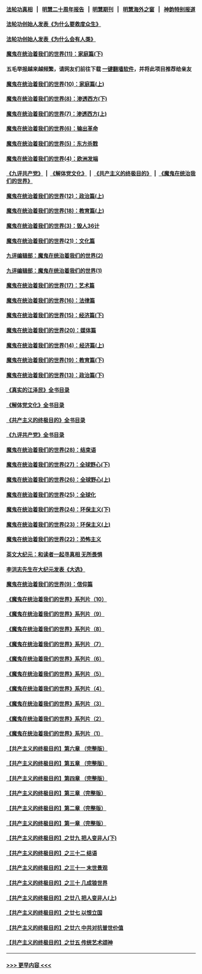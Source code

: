 #### [法轮功真相](https://github.com/gfw-breaker/truth/blob/master/README.md?t=0) &nbsp;&nbsp;|&nbsp;&nbsp; [明慧二十周年报告](https://github.com/gfw-breaker/mh-reports/blob/master/README.md?t=0) &nbsp;&nbsp;|&nbsp;&nbsp;[明慧期刊](https://github.com/gfw-breaker/mh-qikan) &nbsp;&nbsp;|&nbsp;&nbsp; [明慧海外之窗](https://github.com/gfw-breaker/mh-news/blob/master/README.md?t=0) &nbsp;&nbsp;|&nbsp;&nbsp; [神韵特别报道](https://github.com/gfw-breaker/mh-news/blob/master/shenyun.md?t=0)
#### [法轮功创始人发表《为什么要救度众生》](../pages/nsc422/n13975246.md?t=05181243) 
#### [法轮功创始人发表《为什么会有人类》](../pages/nsc422/n13912117.md?t=05181243) 
#### [魔鬼在统治着我们的世界(11)：家庭篇(下)](../pages/nsc422/n10440961.md?t=05181243) 
#### 五毛举报越来越频繁，请网友们前往下载 [一键翻墙软件](https://github.com/gfw-breaker/ssr-accounts)，并将此项目推荐给亲友
#### [魔鬼在统治着我们的世界(10)：家庭篇(上)](../pages/nsc422/n10435448.md?t=05181243) 
#### [魔鬼在统治着我们的世界(8)：渗透西方(下)](../pages/nsc422/n10429603.md?t=05181243) 
#### [魔鬼在统治着我们的世界(7)：渗透西方(上)](../pages/nsc422/n10426013.md?t=05181243) 
#### [魔鬼在统治着我们的世界(6)：输出革命](../pages/nsc422/n10421536.md?t=05181243) 
#### [魔鬼在统治着我们的世界(5)：东方杀戮](../pages/nsc422/n10417707.md?t=05181243) 
#### [魔鬼在统治着我们的世界(4)：欧洲发端](../pages/nsc422/n10414890.md?t=05181243) 
#### [《九评共产党》](https://github.com/begood0513/9ping.md/blob/master/README.md) &nbsp;|&nbsp; [《解体党文化》](../../../../jtdwh.md/blob/master/README.md)  &nbsp;|&nbsp; [《共产主义的终极目的》](../../../../gczydzjmd.md/blob/master/README.md) &nbsp;|&nbsp; [《魔鬼在统治我们的世界》](../../../../mgztzwmdsj.md/blob/master/README.md) 
#### [魔鬼在统治着我们的世界(12)：政治篇(上)](../pages/nsc422/n10444576.md?t=05181243) 
#### [魔鬼在统治着我们的世界(18)：教育篇(上)](../pages/nsc422/n10526970.md?t=05181243) 
#### [魔鬼在统治着我们的世界(3)：毁人36计](../pages/nsc422/n10411583.md?t=05181243) 
#### [魔鬼在统治着我们的世界(21)：文化篇](../pages/nsc422/n10597706.md?t=05181243) 
#### [九评编辑部：魔鬼在统治着我们的世界(2)](../pages/nsc422/n10410036.md?t=05181243) 
#### [九评编辑部：魔鬼在统治着我们的世界(1)](../pages/nsc422/n10406825.md?t=05181243) 
#### [魔鬼在统治着我们的世界(17)：艺术篇](../pages/nsc422/n10499093.md?t=05181243) 
#### [魔鬼在统治着我们的世界(16)：法律篇](../pages/nsc422/n10485969.md?t=05181243) 
#### [魔鬼在统治着我们的世界(15)：经济篇(下)](../pages/nsc422/n10469975.md?t=05181243) 
#### [魔鬼在统治着我们的世界(20)：媒体篇](../pages/nsc422/n10586579.md?t=05181243) 
#### [魔鬼在统治着我们的世界(14)：经济篇(上)](../pages/nsc422/n10457370.md?t=05181243) 
#### [魔鬼在统治着我们的世界(19)：教育篇(下)](../pages/nsc422/n10564808.md?t=05181243) 
#### [魔鬼在统治着我们的世界(13)：政治篇(下)](../pages/nsc422/n10448270.md?t=05181243) 
#### [《真实的江泽民》全书目录](../pages/nsc422/n13721399.md?t=05181243) 
#### [《解体党文化》全书目录](../pages/nsc422/n13721157.md?t=05181243) 
#### [《共产主义的终极目的》全书目录](../pages/nsc422/n13721048.md?t=05181243) 
#### [《九评共产党》全书目录](../pages/nsc422/n13708085.md?t=05181243) 
#### [魔鬼在统治着我们的世界(28)：结束语](../pages/nsc422/n10936246.md?t=05181243) 
#### [魔鬼在统治着我们的世界(27)：全球野心(下)](../pages/nsc422/n10928319.md?t=05181243) 
#### [魔鬼在统治着我们的世界(26)：全球野心(上)](../pages/nsc422/n10900318.md?t=05181243) 
#### [魔鬼在统治着我们的世界(25)：全球化](../pages/nsc422/n10788205.md?t=05181243) 
#### [魔鬼在统治着我们的世界(24)：环保主义(下)](../pages/nsc422/n10695307.md?t=05181243) 
#### [魔鬼在统治着我们的世界(23)：环保主义(上)](../pages/nsc422/n10688613.md?t=05181243) 
#### [魔鬼在统治着我们的世界(22)：恐怖主义](../pages/nsc422/n10614727.md?t=05181243) 
#### [英文大纪元：和读者一起寻真相 无所畏惧](../pages/nsc422/n12542027.md?t=05181243) 
#### [李洪志先生在大纪元发表《大选》](../pages/nsc422/n12534746.md?t=05181243) 
#### [魔鬼在统治着我们的世界(9)：信仰篇](../pages/nsc422/n10432159.md?t=05181243) 
#### [《魔鬼在统治着我们的世界》系列片（10）](../pages/nsc422/n12292670.md?t=05181243) 
#### [《魔鬼在统治着我们的世界》系列片（9）](../pages/nsc422/n12290859.md?t=05181243) 
#### [《魔鬼在统治着我们的世界》系列片（8）](../pages/nsc422/n12287445.md?t=05181243) 
#### [《魔鬼在统治着我们的世界》系列片（7）](../pages/nsc422/n12283425.md?t=05181243) 
#### [《魔鬼在统治着我们的世界》系列片（6）](../pages/nsc422/n12282314.md?t=05181243) 
#### [《魔鬼在统治着我们的世界》系列片（5）](../pages/nsc422/n12281419.md?t=05181243) 
#### [《魔鬼在统治着我们的世界》系列片（4）](../pages/nsc422/n12274024.md?t=05181243) 
#### [《魔鬼在统治着我们的世界》系列片（3）](../pages/nsc422/n12271322.md?t=05181243) 
#### [《魔鬼在统治着我们的世界》系列片（2）](../pages/nsc422/n12269049.md?t=05181243) 
#### [《魔鬼在统治着我们的世界》系列片（1）](../pages/nsc422/n12267575.md?t=05181243) 
#### [【共产主义的终极目的】第六章 （完整版）](../pages/nsc422/n11428913.md?t=05181243) 
#### [【共产主义的终极目的】第五章 （完整版）](../pages/nsc422/n11428912.md?t=05181243) 
#### [【共产主义的终极目的】第四章 （完整版）](../pages/nsc422/n11428907.md?t=05181243) 
#### [【共产主义的终极目的】第三章（完整版）](../pages/nsc422/n11428848.md?t=05181243) 
#### [【共产主义的终极目的】第二章（完整版）](../pages/nsc422/n11428831.md?t=05181243) 
#### [【共产主义的终极目的】第一章（完整版）](../pages/nsc422/n11417651.md?t=05181243) 
#### [【共产主义的终极目的】之廿九 把人变非人(下)](../pages/nsc422/n11344140.md?t=05181243) 
#### [【共产主义的终极目的】之三十二 结语](../pages/nsc422/n11360535.md?t=05181243) 
#### [【共产主义的终极目的】之三十一 末世景观](../pages/nsc422/n11351129.md?t=05181243) 
#### [【共产主义的终极目的】之三十 几成狼世界](../pages/nsc422/n11348280.md?t=05181243) 
#### [【共产主义的终极目的】之廿八 把人变非人(上)](../pages/nsc422/n11340492.md?t=05181243) 
#### [【共产主义的终极目的】之廿七 以恨立国](../pages/nsc422/n11336944.md?t=05181243) 
#### [【共产主义的终极目的】之廿六 中共对抗普世价值](../pages/nsc422/n11324785.md?t=05181243) 
#### [【共产主义的终极目的】之廿五 传统艺术颂神](../pages/nsc422/n11296396.md?t=05181243) 

----
#### [ >>> 更早内容 <<< ](../indexes/nsc422-earlier.md)
